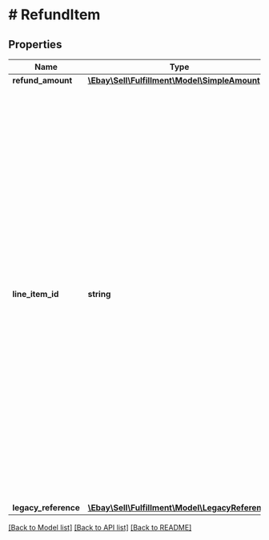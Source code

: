 # # RefundItem

## Properties

Name | Type | Description | Notes
------------ | ------------- | ------------- | -------------
**refund_amount** | [**\Ebay\Sell\Fulfillment\Model\SimpleAmount**](SimpleAmount.md) |  | [optional]
**line_item_id** | **string** | The unique identifier of an order line item. This identifier is created once a buyer purchases a &#39;Buy It Now&#39; item or if an auction listing ends with a winning bidder. Either this field or the legacyReference container is needed to identify an individual order line item that will receive a refund. Note: The lineItemId field is used to identify an order line item in REST API format, and the legacyReference container is used to identify an order line item in Trading/legacy API format. Both legacy and REST API identifiers are returned in getOrder (Fulfillment API) and GetOrders (Trading API). | [optional]
**legacy_reference** | [**\Ebay\Sell\Fulfillment\Model\LegacyReference**](LegacyReference.md) |  | [optional]

[[Back to Model list]](../../README.md#models) [[Back to API list]](../../README.md#endpoints) [[Back to README]](../../README.md)
